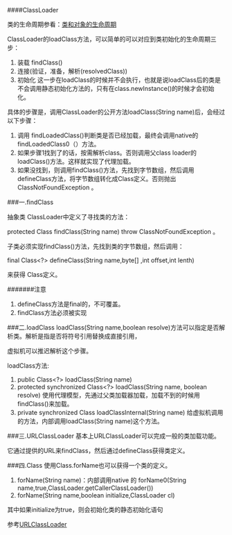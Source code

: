 ####ClassLoader

类的生命周期参看：[类和对象的生命周期](http://www.hiyangqi.com/JVM/jvm-class-lifecycle.html)

ClassLoader的loadClass方法，可以简单的可以对应到类初始化的生命周期三步：

1.	装载 findClass()
2.	连接(验证，准备，解析(resolvedClass))
3.	初始化 这一步在loadClass的时候并不会执行，也就是说loadClass后的类是不会调用静态初始化方法的<clinit>，只有在class.newInstance()的时候才会初始化。

具体的步骤是，调用ClassLoader的公开方法loadClass(String name)后，会经过以下步骤：

1.	调用 findLoadedClass()判断类是否已经加载，最终会调用native的findLoadedClass0（）方法。
2.	如果步骤1找到了的话，按需解析class。否则调用父class loader的loadClass()方法。这样就实现了代理加载。
3.	如果没找到，则调用findClass()方法，先找到字节数组，然后调用defineClass方法，将字节数组转化成Class定义。否则抛出ClassNotFoundException 。


###一.findClass

抽象类 ClassLoader中定义了寻找类的方法：

protected Class findClass(String name) throw ClassNotFoundException 。

子类必须实现findClass()方法，先找到类的字节数组，然后调用：

final Class<?> defineClass(String name,byte[] ,int offset,int lenth)

来获得 Class定义。



#######注意
1.	defineClass方法是final的，不可覆盖。
2.	findClass方法必须被实现

###二.loadClass
loadClass(String name,boolean resolve)方法可以指定是否解析类。解析是指是否将符号引用替换成直接引用，

虚拟机可以推迟解析这个步骤。

loadClass方法:

1.	public Class<?> loadClass(String name)
2.	protected synchronized Class<?> loadClass(String name, boolean resolve) 使用代理模型，先通过父类加载器加载，加载不到的时候用findClass()来加载。
3.	 private synchronized Class loadClassInternal(String name) 给虚拟机调用的方法，内部调用loadClass(String name)这个方法。


###三.URLClassLoader
基本上URLClassLoader可以完成一般的类加载功能。

它通过提供的URL来findClass，然后通过defineClass获得类定义。


###四.Class
使用Class.forName也可以获得一个类的定义。

1.	forName(String name)：内部调用native 的 forName0(String name,true,ClassLoader.getCallerClassLoader())
2.	forName(String name,boolean initialize,ClassLoader cl)

其中如果initialize为true，则会初始化类的静态初始化语句<clinit>

参考[URLClassLoader](https://github.com/llohellohe/spring3/blob/master/framework/src/main/java/yangqi/spring3/reflection/RunURLClassLoader.java)